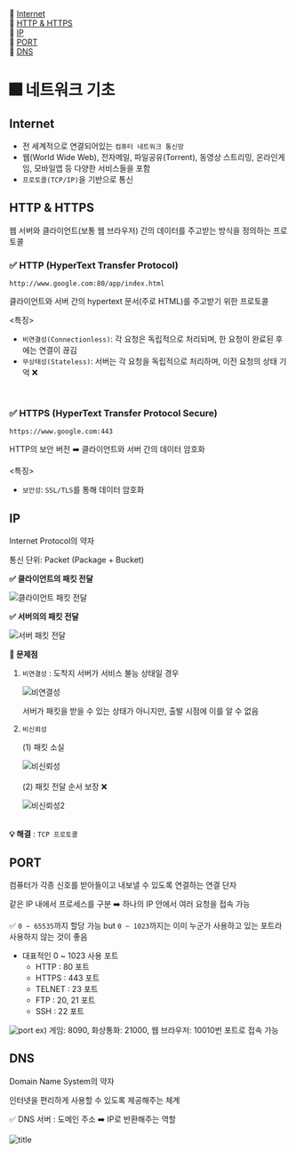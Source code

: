 📍 [Internet](#internet)  
📍 [HTTP & HTTPS](#http--https)  
📍 [IP](#ip)  
📍 [PORT](#port)  
📍 [DNS](#dns)


# 🎆 네트워크 기초
## Internet
- 전 세계적으로 연결되어있는 `컴퓨터 네트워크 통신망`
- 웹(World Wide Web), 전자메일, 파일공유(Torrent), 동영상 스트리밍, 온라인게임, 모바일앱 등 다양한 서비스들을 포함
- `프로토콜(TCP/IP)`을 기반으로 통신


## HTTP & HTTPS
웹 서버와 클라이언트(보통 웹 브라우저) 간의 데이터를 주고받는 방식을 정의하는 프로토콜

### ✅ HTTP (HyperText Transfer Protocol)

```
http://www.google.com:80/app/index.html
```

클라이언트와 서버 간의 hypertext 문서(주로 HTML)를 주고받기 위한 프로토콜

<특징>
- `비연결성(Connectionless)`: 각 요청은 독립적으로 처리되며, 한 요청이 완료된 후에는 연결이 끊김
- `무상태성(Stateless)`: 서버는 각 요청을 독립적으로 처리하며, 이전 요청의 상태 기억 ❌

<br>

### ✅ HTTPS (HyperText Transfer Protocol Secure)

```
https://www.google.com:443
```

HTTP의 보안 버전 ➡️ 클라이언트와 서버 간의 데이터 암호화

<특징>
- `보안성`: `SSL/TLS`를 통해 데이터 암호화

## IP
Internet Protocol의 약자

통신 단위: Packet (Package + Bucket)

**✅ 클라이언트의 패킷 전달**

![클라이언트 패킷 전달](https://miro.medium.com/v2/resize:fit:1100/format:webp/1*Y9VXeNZStE-Q8ZpNEUrLZQ.png) 

**✅ 서버의의 패킷 전달**

![서버 패킷 전달](https://miro.medium.com/v2/resize:fit:1100/format:webp/1*t1AVYP8-LR4_7U68cGn-pg.png)   

**🚨 문제점**

1. `비연결성` : 도착지 서버가 서비스 불능 상태일 경우
   
    ![비연결성](https://miro.medium.com/v2/resize:fit:1100/format:webp/1*tBY4Mjdm-jgqjdUEZiKY9A.png)   

   서버가 패킷을 받을 수 있는 상태가 아니지만, 출발 시점에 이를 알 수 없음

3. `비신뢰성`
   
    (1) 패킷 소실
   <br>
   
   ![비신뢰성](https://miro.medium.com/v2/resize:fit:1100/format:webp/1*U7bUIrhCbnO4vGiIHaNfag.png)   
    <br>
    (2) 패킷 전달 순서 보장 ❌
   <br>
   
   ![비신뢰성2](https://miro.medium.com/v2/resize:fit:1100/format:webp/1*_q9Et3jBxpekTETs_3iqkg.png)   
   <br>

**💡 해결**  : `TCP 프로토콜`

## PORT
컴퓨터가 각종 신호를 받아들이고 내보낼 수 있도록 연결하는 연결 단자

같은 IP 내에서 프로세스를 구분 ➡️  하나의 IP 안에서 여러 요청을 접속 가능

✅ `0 ~ 65535`까지 할당 가능 but `0 ~ 1023`까지는 이미 누군가 사용하고 있는 포트라 사용하지 않는 것이 좋음
- 대표적인 0 ~ 1023 사용 포트
    - HTTP : 80 포트
    - HTTPS : 443 포트
    - TELNET : 23 포트
    - FTP : 20, 21 포트
    - SSH : 22 포트

![port](https://velog.velcdn.com/images/whwogur/post/77a1b90f-219b-431b-a831-7040b24c7b13/image.png) 
ex) 게임: 8090, 화상통화: 21000, 웹 브라우저: 10010번 포트로 접속 가능

## DNS
Domain Name System의 약자

인터넷을 편리하게 사용할 수 있도록 제공해주는 체계

✅ DNS 서버 : 도메인 주소 ➡️ IP로 반환해주는 역할

![title](https://img1.daumcdn.net/thumb/R1280x0/?scode=mtistory2&fname=https%3A%2F%2Fblog.kakaocdn.net%2Fdn%2Fd1Mue8%2FbtqM0rYpQ5E%2FD5GKh2Qv8Sqm2RAkwc6Tb1%2Fimg.jpg)   
